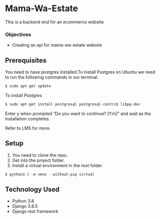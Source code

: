 # Mama-Wa-Estate
This is a backend end for an ecommerce website

### Objectives
- Creating an api for mama-wa-estate website

## Prerequisites
 You need to have postgres installed.To Install Postgres on Ubuntu we need to run the following commands in our terminal.
 ```python
$ sudo apt-get update
```
 To install Postgres
  ```python
$ sudo apt-get install postgresql postgresql-contrib libpq-dev
```
Enter y when prompted “Do you want to continue? [Y/n]” and wait as the installation completes.

Refer to LMS for more.

## Setup
1. You need to clone the repo.
2. Get into the project folder.
3. Install a virtual environment in the root folder

```python
$ python3.8 -m venv --without-pip virtual

```

## Technology Used  

- Python 3.8
- Django 3.8.5
- Django rest framework
